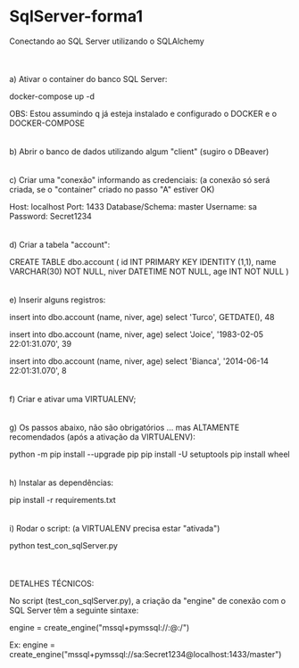 # SqlServer-forma1
Conectando ao  SQL Server utilizando o SQLAlchemy
<br>
<br>
<br>
<br>
a)
Ativar o container do banco SQL Server:

docker-compose up -d

OBS: Estou assumindo q já esteja instalado e configurado o DOCKER e o DOCKER-COMPOSE
<br>
<br>
<br>
b)
Abrir o banco de dados utilizando algum "client"
(sugiro o DBeaver)
<br>
<br>
<br>
c)
Criar uma "conexão" informando as credenciais:
(a conexão só será criada, se o "container" criado no passo "A" estiver OK)

Host: localhost
Port: 1433
Database/Schema: master
Username: sa
Password: Secret1234
<br>
<br>
<br>
d)
Criar a tabela "account":

CREATE TABLE dbo.account (
id INT PRIMARY KEY IDENTITY (1,1),
name VARCHAR(30) NOT NULL,
niver DATETIME NOT NULL,
age INT NOT NULL
)
<br>
<br>
<br>
e)
Inserir alguns registros:

insert into dbo.account (name, niver, age)
select 'Turco', GETDATE(), 48

insert into dbo.account (name, niver, age)
select 'Joice', '1983-02-05 22:01:31.070', 39

insert into dbo.account (name, niver, age)
select 'Bianca', '2014-06-14 22:01:31.070', 8
<br>
<br>
<br>
f)
Criar e ativar uma VIRTUALENV;
<br>
<br>
<br>
g)
Os passos abaixo, não são obrigatórios ...
mas ALTAMENTE recomendados (após a ativação da VIRTUALENV):

python -m pip install --upgrade pip
pip install -U setuptools
pip install wheel
<br>
<br>
<br>
h)
Instalar as dependências:

pip install -r requirements.txt
<br>
<br>
<br>
i)
Rodar o script:
(a VIRTUALENV precisa estar "ativada")

python test_con_sqlServer.py
<br>
<br>
<br>
<br>
DETALHES TÉCNICOS:


No script (test_con_sqlServer.py), a criação da "engine" 
de conexão com o SQL Server têm a seguinte sintaxe:


engine = create_engine("mssql+pymssql://<username>:<password>@<host>:<port>/<database-schema>")


Ex:
engine = create_engine("mssql+pymssql://sa:Secret1234@localhost:1433/master")

